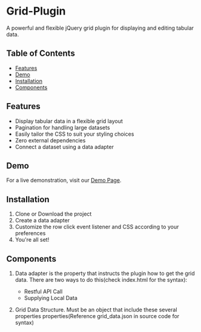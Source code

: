 # Grid-Plugin

A powerful and flexible jQuery grid plugin for displaying and editing tabular data.

## Table of Contents

- [Features](#features)
- [Demo](#demo)
- [Installation](#installation)
- [Components](#components)

## Features

- Display tabular data in a flexible grid layout
- Pagination for handling large datasets
- Easily tailor the CSS to suit your styling choices
- Zero external dependencies
- Connect a dataset using a data adapter
  
## Demo

For a live demonstration, visit our [Demo Page](https://global-virtual-networks.github.io/Grid-Plugin/).

## Installation

1. Clone or Download the project
2. Create a data adapter
3. Customize the row click event listener and CSS according to your preferences
4. You're all set!

## Components

1. Data adapter is the property that instructs the plugin how to get the grid data. There are two ways to do this(check index.html for the syntax):
    - Restful API Call
    - Supplying Local Data
      
2. Grid Data Structure. Must be an object that include these several properties properties(Reference grid_data.json in source code for syntax)
   



